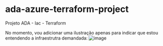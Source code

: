 # ada-azure-terraform-project
Projeto ADA - Iac - Terraform


No momento, vou adicionar uma ilustração apenas para indicar que estou entendendo a infraestrutra demandada:
![image](https://github.com/user-attachments/assets/4c6349e8-a69e-40e5-ab58-7716c92ee498)



